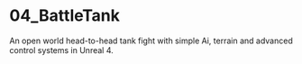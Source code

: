 # 04_BattleTank
An open world head-to-head tank fight with simple Ai, terrain and advanced control systems in Unreal 4.
